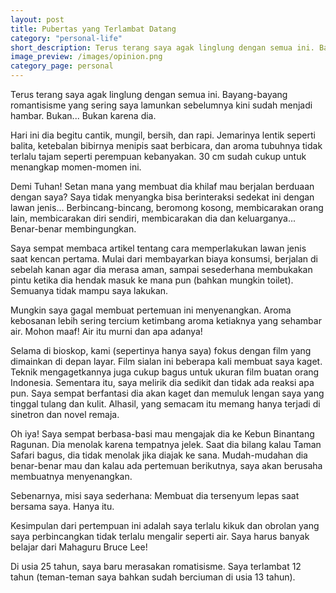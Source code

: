 ```yaml
---
layout: post
title: Pubertas yang Terlambat Datang
category: "personal-life"
short_description: Terus terang saya agak linglung dengan semua ini. Bayang-bayang romatisisme yang sering saya lamunkan sebelumnya kini sudah menjadi hambar. Bukan... Bukan karena dia.
image_preview: /images/opinion.png
category_page: personal
---
```

Terus terang saya agak linglung dengan semua ini. Bayang-bayang romantisisme yang sering saya lamunkan
sebelumnya kini sudah menjadi hambar. Bukan... Bukan karena dia.

Hari ini dia begitu cantik, mungil, bersih, dan rapi. Jemarinya lentik seperti balita, ketebalan bibirnya menipis saat
berbicara, dan aroma tubuhnya tidak terlalu tajam seperti perempuan kebanyakan. 30 cm sudah cukup untuk
menangkap momen-momen ini.

Demi Tuhan! Setan mana yang membuat dia khilaf mau berjalan berduaan dengan saya? Saya tidak
menyangka bisa berinteraksi sedekat ini dengan lawan jenis... Berbincang-bincang, beromong kosong,
membicarakan orang lain, membicarakan diri sendiri, membicarakan dia dan keluarganya...
Benar-benar membingungkan.

Saya sempat membaca artikel tentang cara memperlakukan lawan jenis saat kencan pertama. Mulai
dari membayarkan biaya konsumsi, berjalan di sebelah kanan agar dia merasa aman, sampai sesederhana membukakan
pintu ketika dia hendak masuk ke mana pun (bahkan mungkin toilet). Semuanya tidak mampu saya lakukan.

Mungkin saya gagal membuat pertemuan ini menyenangkan. Aroma kebosanan lebih sering tercium ketimbang aroma
ketiaknya yang sehambar air. Mohon maaf! Air itu murni dan apa adanya!

Selama di bioskop, kami (sepertinya hanya saya) fokus dengan film yang dimainkan di depan layar.
Film sialan ini beberapa kali membuat saya kaget. Teknik mengagetkannya juga cukup bagus untuk
ukuran film buatan orang Indonesia. Sementara itu, saya melirik dia sedikit dan tidak ada reaksi apa pun.
Saya sempat berfantasi dia akan kaget dan memuluk lengan saya yang tinggal tulang dan kulit. Alhasil,
yang semacam itu memang hanya terjadi di sinetron dan novel remaja.

Oh iya! Saya sempat berbasa-basi mau mengajak dia ke Kebun Binantang Ragunan. Dia menolak karena tempatnya jelek.
Saat dia bilang kalau Taman Safari bagus, dia tidak menolak jika diajak ke sana. Mudah-mudahan dia benar-benar mau dan
kalau ada pertemuan berikutnya, saya akan berusaha membuatnya menyenangkan.

Sebenarnya, misi saya sederhana: Membuat dia tersenyum lepas saat bersama saya. Hanya itu.

Kesimpulan dari pertempuan ini adalah saya terlalu kikuk dan obrolan yang saya perbincangkan tidak terlalu mengalir
seperti air. Saya harus banyak belajar dari Mahaguru Bruce Lee!

Di usia 25 tahun, saya baru merasakan romatisisme. Saya terlambat 12 tahun
(teman-teman saya bahkan sudah berciuman di usia 13 tahun).
